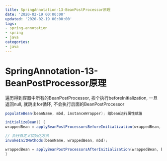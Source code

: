 ```yaml
---
title: SpringAnnotation-13-BeanPostProcessor原理
date: '2020-02-19 00:00:00'
updated: '2020-02-19 00:00:00'
tags:
- spring-annotation
- spring
- java
categories:
- java
---
```

# SpringAnnotation-13-BeanPostProcessor原理

遍历得到容器中所有的BeanPostProcessor, 挨个执行beforeInitialization, 一旦返回null, 就跳出for循环, 不会执行后面的BeanPostProcessor

```java
populateBean(beanName, mbd, instanceWrapper); 给bean进行属性赋值

initializeBean() {
wrappedBean = applyBeanPostProcessorsBeforeInitialization(wrappedBean, beanName);

// 执行自定义初始化方法
invokeInitMethods(beanName, wrappedBean, mbd);

wrappedBean = applyBeanPostProcessorsAfterInitialization(wrappedBean, beanName);
}
```

